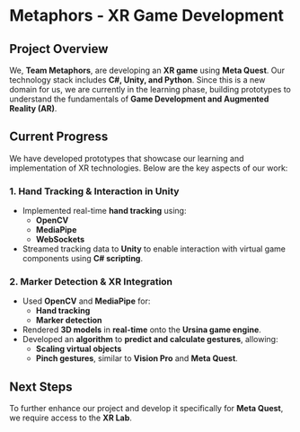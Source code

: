# Metaphors - XR Game Development

## Project Overview
We, **Team Metaphors**, are developing an **XR game** using **Meta Quest**. Our technology stack includes **C#, Unity, and Python**. Since this is a new domain for us, we are currently in the learning phase, building prototypes to understand the fundamentals of **Game Development and Augmented Reality (AR)**.

## Current Progress
We have developed prototypes that showcase our learning and implementation of XR technologies. Below are the key aspects of our work:

### 1. Hand Tracking & Interaction in Unity
- Implemented real-time **hand tracking** using:
  - **OpenCV**
  - **MediaPipe**
  - **WebSockets**
- Streamed tracking data to **Unity** to enable interaction with virtual game components using **C# scripting**.

### 2. Marker Detection & XR Integration
- Used **OpenCV** and **MediaPipe** for:
  - **Hand tracking**
  - **Marker detection**
- Rendered **3D models** in **real-time** onto the **Ursina game engine**.
- Developed an **algorithm** to **predict and calculate gestures**, allowing:
  - **Scaling virtual objects**
  - **Pinch gestures**, similar to **Vision Pro** and **Meta Quest**.

## Next Steps
To further enhance our project and develop it specifically for **Meta Quest**, we require access to the **XR Lab**.
